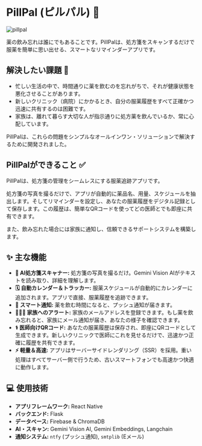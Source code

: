 # PillPal (ピルパル) 💊

![pillpal](./pillpal_readme.png)

薬の飲み忘れは誰にでもあることです。PillPalは、処方箋をスキャンするだけで服薬を簡単に思い出せる、スマートなリマインダーアプリです。



## 解決したい課題 🤔

* 忙しい生活の中で、時間通りに薬を飲むのを忘れがちで、それが健康状態を悪化させることがあります。
* 新しいクリニック（病院）にかかるとき、自分の服薬履歴をすべて正確かつ迅速に共有するのは困難です。
* 家族は、離れて暮らす大切な人が指示通りに処方薬を飲んでいるか、常に心配しています。

PillPalは、これらの問題をシンプルなオールインワン・ソリューションで解決するために開発されました。



## PillPalができること ✅

PillPalは、処方箋の管理をシームレスにする服薬追跡アプリです。

処方箋の写真を撮るだけで、アプリが自動的に薬品名、用量、スケジュールを抽出します。そしてリマインダーを設定し、あなたの服薬履歴をデジタル記録として保存します。この履歴は、簡単なQRコードを使ってどの医師とでも即座に共有できます。

また、飲み忘れた場合には家族に通知し、信頼できるサポートシステムを構築します。



## ✨ 主な機能

* **📸 AI処方箋スキャナー:** 処方箋の写真を撮るだけ。Gemini Vision AIがテキストを読み取り、詳細を理解します。
* **🗓️ 自動カレンダー＆トラッカー:** 服薬スケジュールが自動的にカレンダーに追加されます。アプリで直接、服薬履歴を追跡できます。
* **🔔 スマート通知:** 薬を飲む時間になると、プッシュ通知が届きます。
* **👨‍👩‍👧 家族へのアラート:** 家族のメールアドレスを登録できます。もし薬を飲み忘れると、家族にメール通知が届き、あなたの様子を確認できます。
* **⚕️ 医師向けQRコード:** あなたの服薬履歴は保存され、即座にQRコードとして生成できます。新しいクリニックで医師にこれを見せるだけで、迅速かつ正確に履歴を共有できます。
* **⚡ 軽量＆高速:** アプリはサーバーサイドレンダリング（SSR）を採用。重い処理はすべてサーバー側で行うため、古いスマートフォンでも高速かつ快適に動作します。



## 💻 使用技術

* **アプリフレームワーク:** React Native
* **バックエンド:** Flask
* **データベース:** Firebase & ChromaDB
* **AI・スキャン:** Gemini Vision AI, Gemini Embeddings, Langchain
* **通知システム:** `ntfy` (プッシュ通知), `smtplib` (Eメール)